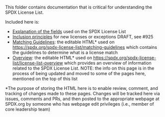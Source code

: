 This folder contains documentation that is critical for understanding the SPDX License List.

Included here is:
* [Explanation of the fields](license-fields.md) used on the SPDX License List
* [Inclusion principles](license-inclusion-principles.md) for new licenses or exceptions DRAFT, see #925
* [Matching Guidelines](matching-guidelines): the editable HTML\* used on https://spdx.org/spdx-license-list/matching-guidelines which contains the guidelines to determine what is a license match
* [Overview](license-list-overview): the editable HTML* used on https://spdx.org/spdx-license-list/license-list-overview which provides an overview of information related to the SPDX License List. NOTE: the info on this page is in the process of being updated and moved to some of the pages here, mentioned on the top of this list

*The purpose of storing the HTML here is to enable review, comment, and tracking of changes made to these pages. Changes will be tracked here via issues, comments and PRs, and then posted to the appropriate webpage at SPDX.org by someone who has webpage edit privileges (i.e., member of core leadership team)
